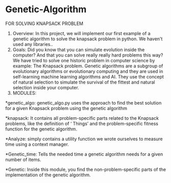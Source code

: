 # Genetic-Algorithm
FOR SOLVING KNAPSACK PROBLEM
1) Overview: 
In this project, we will implement our first example of a genetic algorithm to solve the
knapsack problem in python. We haven't used any libraries..
2) Goals: 
Did you know that you can simulate evolution inside the computer? And that you can solve
really really hard problems this way? We have tried to solve one historic problem in
computer science by example: The Knapsack problem.
Genetic algorithms are a subgroup of evolutionary algorithms or evolutionary computing
and they are used in self-learning machine learning algorithms and AI. They use the
concept of natural selection to simulate the survival of the fittest and natural selection
inside your computer.
3) MODULES:

 *genetic_algo: 
genetic_algo.py uses the approach to find the best solution for a given Knapsack problem
using the genetic algorithm

 *knapsack: 
It contains all problem-specific parts related to the Knapsack problems, like the definition
of ‘ Things’ and the problem-specific fitness function for the genetic algorithm.

 *Analyze: 
simply contains a utility function we wrote ourselves to measure time using a context
manager.

 *Genetic_time: 
Tells the needed time a genetic algorithm needs for a given number of items.

 *Genetic: 
Inside this module, you find the non-problem-specific parts of the implementation of the
genetic algorithm.
